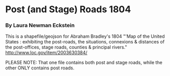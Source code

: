 # Post (and Stage) Roads 1804 
### By Laura Newman Eckstein
This is a shapefile/geojson for Abraham Bradley's 1804 "'Map of the United States : exhibiting the post-roads, the situations, connexions &amp; distances of the post-offices, stage roads, counties &amp; principal rivers."
http://www.loc.gov/item/2003630384/


PLEASE NOTE: That one file contains both post and stage roads, while the other ONLY contains post roads. 
